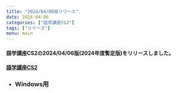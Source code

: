 ```yaml
---
title: "2024/04/06版リリース"
date: 2024-04-06
categories: ["語学講座CS2"]
tags: ["リリース"]
menu: main
---
```

#### 語学講座CS2の2024/04/06版(2024年度暫定版)をリリースしました。
#### [語学講座CS2](https://csreviser.github.io/CaptureStream2/)
* ### Windows用

